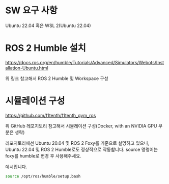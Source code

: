 # SW 요구 사항

Ubuntu 22.04 혹은 WSL 2(Ubuntu 22.04)

# ROS 2 Humble 설치

https://docs.ros.org/en/humble/Tutorials/Advanced/Simulators/Webots/Installation-Ubuntu.html

위 링크 참고해서 ROS 2 Humble 및 Workspace 구성

# 시뮬레이션 구성

https://github.com/f1tenth/f1tenth_gym_ros

위 GitHub 레포지토리 참고해서 시뮬레이션 구성(Docker, with an NVIDIA GPU 부분은 생략)

레포지토리에선 Ubuntu 20.04 및 ROS 2 Foxy를 기준으로 설명하고 있으나, Ubuntu 22.04 및 ROS 2 Humble로도 정상적으로 작동합니다. source 명령어는 foxy를 humble로 변경 후 사용해주세요.

예시입니다.

```bash
source /opt/ros/humble/setup.bash
```
